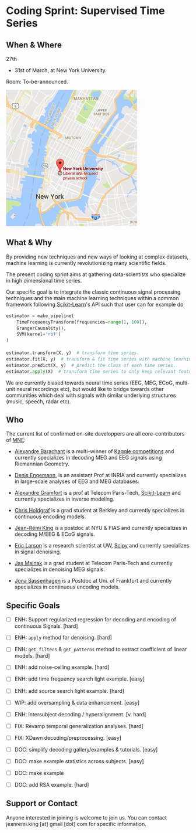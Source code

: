 # Coding Sprint: Supervised Time Series

## When & Where

27th
- 31st of March, at New York University.

Room: To-be-announced.

![alt text](map.png "NYU Map")


## What & Why

By providing new techniques and new ways of looking at complex datasets, machine learning is currently revolutionizing many scientific fields.

The present coding sprint aims at gathering data-scientists who specialize in high dimensional time series.

Our specific goal is to integrate the classic continuous signal processing techniques and the main machine learning techniques within a common framework following [Scikit-Learn](http://scikit-learn.org)'s API such that user can for example do

```python
estimator = make_pipeline(
    TimeFrequencyTransform(frequencies=range(1, 100)),
    GrangerCausality(),
    SVM(kernel='rbf')
)

estimator.transform(X, y)  # transform time series.
estimator.fit(X, y)  # transform & fit time series with machine learning algorithm.
estimator.predict(X, y)  # predict the class of each time series.
estimator.apply(X)  # transform time series to only keep relevant features.
```

We are currently biased towards neural time series (EEG, MEG, ECoG, multi-unit neural recordings etc), but would like to bridge towards other communities which deal with signals with similar underlying structures (music, speech, radar etc).

## Who

The current list of confirmed on-site developpers are all core-contributors of [MNE](mne-tools.github.io):

- [Alexandre Barachant](http://alexandre.barachant.org) is a multi-winner of [Kaggle competitions](https://www.kaggle.com/alexandrebarachant) and currently specializes in decoding MEG and EEG signals using Riemannian Geometry.

- [Denis Engemann](http://www.denis-engemann.de), is an assistant Prof at INRIA and currently specializes in large-scale analyses of EEG and MEG databases.

- [Alexandre Gramfort](alexandre.gramfort.net) is a prof at Telecom Paris-Tech, [Scikit-Learn](http://scikit-learn.org) and currently specializes in inverse modeling.

- [Chris Holdgraf](http://predictablynoisy.com/) is a grad student at Berkley and currently specializes in continuous encoding models.

- [Jean-Rémi King](https://sites.google.com/site/jeanremiking/) is a postdoc at NYU & FIAS and currently specializes in decoding M/EEG & ECoG signals.

- [Eric Larson](http://staff.washington.edu/larsoner/) is a research scientist at UW, [Scipy](https://www.scipy.org/) and currently specializes in signal denoising.

- [Jas Mainak](https://perso.telecom-paristech.fr/mjas/) is a grad student at Telecom Paris-Tech and currently specializes in denoising MEG signals.

- [Jona Sassenhagen](https://github.com/jona-sassenhagen) is a Postdoc at Uni. of Frankfurt and currently specializes in continuous encoding models.

## Specific Goals

- [ ] ENH: Support regularized regression for decoding and encoding of continuous Signals. [hard]

- [ ] ENH: `apply` method for denoising. [hard]

- [ ] ENH: `get_filters` & `get_patterns` method to extract coefficient of linear models. [hard]

- [ ] ENH: add noise-ceiling example. [hard]

- [ ] ENH: add time frequency search light example. [easy]

- [ ] ENH: add source search light example. [hard]

- [ ] WIP: add oversampling & data enhancement. [easy]

- [ ] ENH: intersubject decoding / hyperalignment. [v. hard]


- [ ] FIX: Revamp temporal generalization analyses. [hard]

- [ ] FIX: XDawn decoding/preprocessing. [easy]


- [ ] DOC: simplify decoding gallery/examples & tutorials. [easy]

- [ ] DOC: make example statistics across subjects. [easy]

- [ ] DOC: make example

- [ ] DOC: add RSA example. [hard]


## Support or Contact

Anyone interested in joining is welcome to join us. You can contact jeanremi.king [at] gmail [dot] com for specific information.
